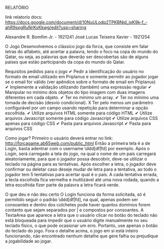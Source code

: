 RELATÓRIO

link relatorio docs:
https://docs.google.com/document/d/10NuULodp2TPKBNid_ixK9k-f_-ahR9spgRuNrKvKkwg/edit?usp=sharing

Alexandre R. Bomfim Jr. - 1921241
José Lucas Teixeira Xavier - 1921254

O Jogo
Desenvolvemos o clássico jogo da forca, que consiste em falar letras do alfabeto, até acertar a palavra, tendo o foco na copa do mundo do Qatar, ou seja, as palavras que deverão ser descobertas são de alguns países que estão participando da copa do mundo do Qatar.

Requisitos pedidos para o jogo
✔ Pedir a identificação do usuário no formato de email utilizado em Priplanus e somente permitir ao jogador jogar se o email for válido (ver apêndice sobre o formato de email em Priplanus)
✔ Implemente a validação utilizando (também) uma expressão regular 
✔ Manipular no mínimo dois objetos do tipo imagem com duas imagens diferentes em cada objeto. 
✔ Ter no mínimo um array. 
✔ Ter no mínimo uma tomada de decisão (desvio condicional).
X  Ter pelo menos um parâmetro configurável por um campo usando repetição para determinar a opção escolhida. 
✔ Utilize arquivos HTML somente para código HTML
✔ Utilize arquivos Javascript somente para código Javascript
✔ Utilize arquivos CSS apenas para código CSS
✔ Pasta para arquivos Javascript
✔ Pasta para arquivos CSS 

Como jogar?
Primeiro o usuário deverá entrar no link: http://forcagame.ab65web.com/public_html
Então a primeira tela é a de Login, basta adentrar com o username \ddd[df|fd] por exemplo. Após o Login, será carregado a tela do jogo, na qual o nome de um país carregará aleatoriamente, para que o jogador possa descobrir, deve-se utilizar o teclado na página para as tentativas. Após escolher a letra, o jogador deve confirmar ou deletar caso deseje mudar de letra para a tentativa, ao todo o jogador tem 5 tentativas para acertar qual é o país. A cada tentativa errada, a tecla escolhida fica vermelha e inutilizável até uma nova rodada, quando a letra escolhida fizer parte da palavra a letra ficará verde.

O que deu e não deu certo
O Login funciona da forma solicitada, só é permitido seguir o padrão \ddd[df|fd], na qual, apenas podem ser consoantes e dentro dos colchetes pode haver quantos domínios forem contanto que sejam separados por | e compostos por consoantes. 
A TextaArea que aparece a letra que o usuário clicar no botão do teclado não está bloqueada para impedir que o usuário digite manualmente no seu teclado fisico, o que pode ocasionar um erro. Portanto, use apenas o botão do teclado do jogo.
Fora o detalhe acima, o jogo em si está inteiro funcionando, não encontrado nenhum detalhe que gere falha ou prejudique a jogabilidade ao jogar.

